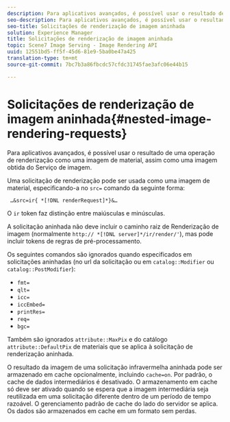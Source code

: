 ```yaml
---
description: Para aplicativos avançados, é possível usar o resultado de uma operação de renderização como uma imagem de material, assim como uma imagem obtida do Serviço de imagem.
seo-description: Para aplicativos avançados, é possível usar o resultado de uma operação de renderização como uma imagem de material, assim como uma imagem obtida do Serviço de imagem.
seo-title: Solicitações de renderização de imagem aninhada
solution: Experience Manager
title: Solicitações de renderização de imagem aninhada
topic: Scene7 Image Serving - Image Rendering API
uuid: 12551bd5-ff5f-45d6-81e9-5ba0be47a425
translation-type: tm+mt
source-git-commit: 7bc7b3a86fbcdc57cfdc31745fae3afc06e44b15

---
```



# Solicitações de renderização de imagem aninhada{#nested-image-rendering-requests}

Para aplicativos avançados, é possível usar o resultado de uma operação de renderização como uma imagem de material, assim como uma imagem obtida do Serviço de imagem.

Uma solicitação de renderização pode ser usada como uma imagem de material, especificando-a no `src=` comando da seguinte forma:

` …&src=ir{ *[!DNL renderRequest]*}&…`

O `ir` token faz distinção entre maiúsculas e minúsculas.

A solicitação aninhada não deve incluir o caminho raiz de Renderização de imagem (normalmente `http:// *[!DNL server]*/ir/render/'`), mas pode incluir tokens de regras de pré-processamento.

Os seguintes comandos são ignorados quando especificados em solicitações aninhadas (no url da solicitação ou em `catalog::Modifier` ou `catalog::PostModifier`):

* `fmt=`
* `qlt=`
* `icc=`
* `iccEmbed=`
* `printRes=`
* `req=`
* `bgc=`

Também são ignorados `attribute::MaxPix` e do catálogo `attribute::DefaultPix` de materiais que se aplica à solicitação de renderização aninhada.

O resultado da imagem de uma solicitação infravermelha aninhada pode ser armazenado em cache opcionalmente, incluindo `cache=on`. Por padrão, o cache de dados intermediários é desativado. O armazenamento em cache só deve ser ativado quando se espera que a imagem intermediária seja reutilizada em uma solicitação diferente dentro de um período de tempo razoável. O gerenciamento padrão de cache do lado do servidor se aplica. Os dados são armazenados em cache em um formato sem perdas.
